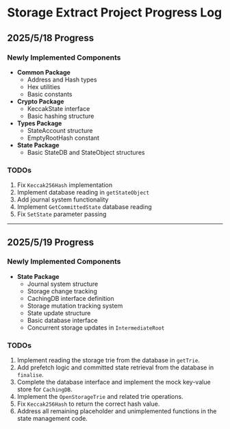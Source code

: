 # Storage Extract Project Progress Log

## 2025/5/18 Progress

### Newly Implemented Components
- **Common Package**
  - Address and Hash types
  - Hex utilities
  - Basic constants
- **Crypto Package**
  - KeccakState interface
  - Basic hashing structure
- **Types Package**
  - StateAccount structure
  - EmptyRootHash constant
- **State Package**
  - Basic StateDB and StateObject structures

### TODOs
1. Fix `Keccak256Hash` implementation 
2. Implement database reading in `getStateObject`
3. Add journal system functionality
4. Implement `GetCommittedState` database reading
5. Fix `SetState` parameter passing

---

## 2025/5/19 Progress

### Newly Implemented Components
- **State Package**
  - Journal system structure
  - Storage change tracking
  - CachingDB interface definition
  - Storage mutation tracking system
  - State update structure
  - Basic database interface
  - Concurrent storage updates in `IntermediateRoot`

### TODOs

1. Implement reading the storage trie from the database in `getTrie`.
2. Add prefetch logic and committed state retrieval from the database in `finalise`.
3. Complete the database interface and implement the mock key-value store for `CachingDB`.
4. Implement the `OpenStorageTrie` and related trie operations.
5. Fix `Keccak256Hash` to return the correct hash value.
6. Address all remaining placeholder and unimplemented functions in the state management code.